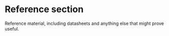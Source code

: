 # Reference section

Reference material, including datasheets and anything else that might prove useful.
